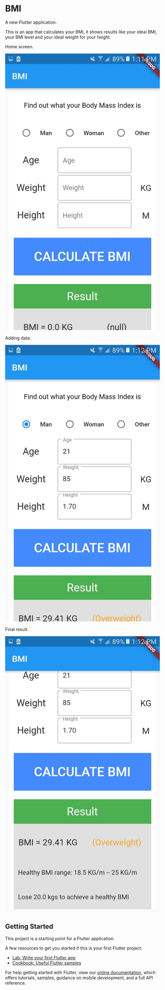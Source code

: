 # BMI

A new Flutter application.

This is an app that calculates your BMI, it shows results like your ideal BMI, your BMI level and your ideal weight for your height.

Home screen.

![ home screen](https://github.com/Matheus-Tankian/BMI/blob/master/Screenshot_20200821-131144.jpg)

Adding data.

![adding data](https://github.com/Matheus-Tankian/BMI/blob/master/Screenshot_20200821-131206.jpg)

Final result.

![final result](https://github.com/Matheus-Tankian/BMI/blob/master/Screenshot_20200821-131210.jpg)



## Getting Started

This project is a starting point for a Flutter application.

A few resources to get you started if this is your first Flutter project:

- [Lab: Write your first Flutter app](https://flutter.dev/docs/get-started/codelab)
- [Cookbook: Useful Flutter samples](https://flutter.dev/docs/cookbook)

For help getting started with Flutter, view our
[online documentation](https://flutter.dev/docs), which offers tutorials,
samples, guidance on mobile development, and a full API reference.
